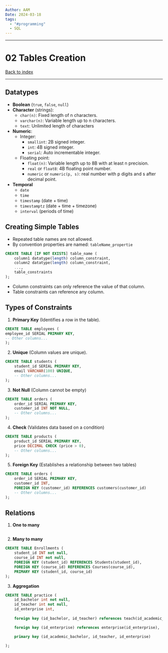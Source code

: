 ```yaml
---
Author: AAM
Date: 2024-03-18
tags:
  - "#programming"
  - SQL
---
```


---
# 02 Tables Creation

[Back to index](../../DATABASES.md)

---

## Datatypes

- **Boolean** (`true`, `false`, `null`)
- **Character** (strings):
	- `char(n)`: Fixed length of n characters.
	- `varchar(n)`: Variable length up to n characters.
	- `text`: Unlimited length of characters
- **Numeric**:
	- Integer:
		- `smallint`: 2B signed integer.
		- `int`: 4B signed integer.
		- `serial`: Auto incrementable integer.
	- Floating point:
		- `float(n)`: Variable length up to 8B with at least n precision.
		- `real` or `float8`: 4B floating point number.
		- `numeric` or `numeric(p, s)`: real number with p digits and s after decimal point.
- **Temporal**
	- `date`
	- `time`
	- `timestamp` (date + time)
	- `timestamptz` (date + time + timezone)
	- `interval` (periods of time)

## Creating Simple Tables

- Repeated table names are not allowed.
- By convention properties are named: `tableName_propertie`

```sql
CREATE TABLE [IF NOT EXISTS] table_name (
    column1 datatype(length) column_constraint,
    column2 datatype(length) column_constraint,
    ...,
    table_constraints
);
```

- Column constraints can only reference the value of that column.
- Table constraints can reference any column.
## Types of Constraints

1. **Primary Key** (Identifies a row in the table).
```sql
CREATE TABLE employees (
employee_id SERIAL PRIMARY KEY,
-- Other columns...
);
```

2. **Unique** (Column values are unique).
```sql
CREATE TABLE students (
	student_id SERIAL PRIMARY KEY,
	email VARCHAR(100) UNIQUE,
	-- Other columns...
);
```

3. **Not Null** (Column cannot  be empty)
```sql
CREATE TABLE orders (
	order_id SERIAL PRIMARY KEY,
	customer_id INT NOT NULL,
	-- Other columns...
);
```

4. **Check** (Validates data based on a condition)
```sql
CREATE TABLE products (
	product_id SERIAL PRIMARY KEY,
	price DECIMAL CHECK (price > 0),
	-- Other columns...
);
```

5. **Foreign Key** (Establishes a relationship between two tables)
```sql
CREATE TABLE orders (
	order_id SERIAL PRIMARY KEY,
	customer_id INT,
	FOREIGN KEY (customer_id) REFERENCES customers(customer_id)
	-- Other columns...
);
```


## Relations

1. **One to many**
```sql

```
2. **Many to many**
```sql
CREATE TABLE Enrollments (
    student_id INT not null,
    course_id INT not null,
    FOREIGN KEY (student_id) REFERENCES Students(student_id),
    FOREIGN KEY (course_id) REFERENCES Courses(course_id),
    PRIMARY KEY (student_id, course_id)
);
```
3. **Aggregation**
```sql
CREATE TABLE practice (
    id_bachelor int not null,
    id_teacher int not null,
    id_enterprise int,
    
    foreign key (id_bachelor, id_teacher) references teach(id_academic_bachelor, id_teacher),

    foreign key (id_enterprise) references enterprise(id_enterprise),

    primary key (id_academic_bachelor, id_teacher, id_enterprise)

);
```
